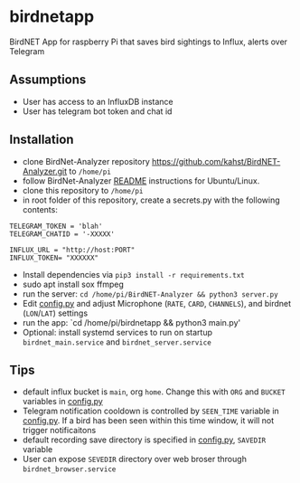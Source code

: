 # birdnetapp
BirdNET App for raspberry Pi that saves bird sightings to Influx, alerts over Telegram

## Assumptions
 - User has access to an InfluxDB instance
 - User has telegram bot token and chat id

## Installation
 - clone BirdNet-Analyzer repository https://github.com/kahst/BirdNET-Analyzer.git  to `/home/pi`
 - follow BirdNet-Analyzer [README](https://github.com/kahst/BirdNET-Analyzer#setup-ubuntu) instructions for Ubuntu/Linux.
 - clone this repository to `/home/pi`
 - in root folder of this repository, create a secrets.py with the following contents: 
 ```
TELEGRAM_TOKEN = 'blah'
TELEGRAM_CHATID = '-XXXXX'

INFLUX_URL = "http://host:PORT"
INFLUX_TOKEN= "XXXXXX"
 ```
 - Install dependencies via `pip3 install -r requirements.txt`
 - sudo apt install sox ffmpeg
 - run the server:  `cd /home/pi/BirdNET-Analyzer && python3 server.py`
 - Edit [config.py](https://github.com/mzakharo/birdnetapp/blob/main/birdnetapp/config.py) and adjust Microphone (`RATE`, `CARD`, `CHANNELS`), and birdnet (`LON`/`LAT`) settings
 - run the app: `cd /home/pi/birdnetapp && python3 main.py'
 - Optional: install systemd services to run on startup `birdnet_main.service` and `birdnet_server.service`

## Tips
 -  default influx bucket is `main`, org `home`. Change this with `ORG` and `BUCKET` variables in [config.py](https://github.com/mzakharo/birdnetapp/blob/main/birdnetapp/config.py)
 - Telegram notification cooldown is controlled by `SEEN_TIME` variable in [config.py](https://github.com/mzakharo/birdnetapp/blob/main/birdnetapp/config.py). If a bird has been seen within this time window, it will not trigger notificaitons
 - default recording save directory is specified in [config.py](https://github.com/mzakharo/birdnetapp/blob/main/birdnetapp/config.py), `SAVEDIR` variable
 - User can expose `SEVEDIR` directory over web broser through `birdnet_browser.service`
